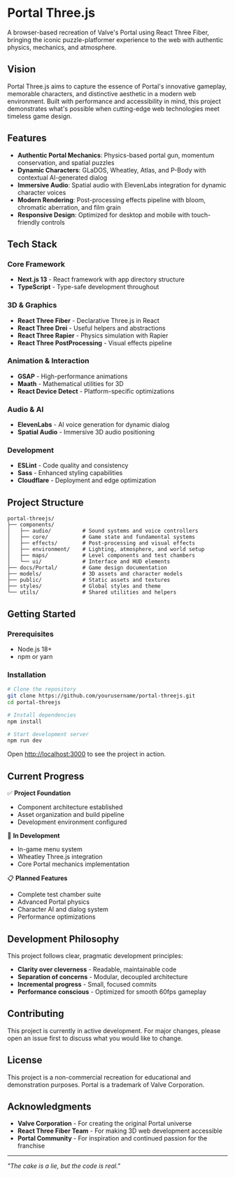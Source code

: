 # Portal Three.js

A browser-based recreation of Valve's Portal using React Three Fiber, bringing the iconic puzzle-platformer experience to the web with authentic physics, mechanics, and atmosphere.

## Vision

Portal Three.js aims to capture the essence of Portal's innovative gameplay, memorable characters, and distinctive aesthetic in a modern web environment. Built with performance and accessibility in mind, this project demonstrates what's possible when cutting-edge web technologies meet timeless game design.

## Features

-   **Authentic Portal Mechanics**: Physics-based portal gun, momentum conservation, and spatial puzzles
-   **Dynamic Characters**: GLaDOS, Wheatley, Atlas, and P-Body with contextual AI-generated dialog
-   **Immersive Audio**: Spatial audio with ElevenLabs integration for dynamic character voices
-   **Modern Rendering**: Post-processing effects pipeline with bloom, chromatic aberration, and film grain
-   **Responsive Design**: Optimized for desktop and mobile with touch-friendly controls

## Tech Stack

### Core Framework

-   **Next.js 13** - React framework with app directory structure
-   **TypeScript** - Type-safe development throughout

### 3D & Graphics

-   **React Three Fiber** - Declarative Three.js in React
-   **React Three Drei** - Useful helpers and abstractions
-   **React Three Rapier** - Physics simulation with Rapier
-   **React Three PostProcessing** - Visual effects pipeline

### Animation & Interaction

-   **GSAP** - High-performance animations
-   **Maath** - Mathematical utilities for 3D
-   **React Device Detect** - Platform-specific optimizations

### Audio & AI

-   **ElevenLabs** - AI voice generation for dynamic dialog
-   **Spatial Audio** - Immersive 3D audio positioning

### Development

-   **ESLint** - Code quality and consistency
-   **Sass** - Enhanced styling capabilities
-   **Cloudflare** - Deployment and edge optimization

## Project Structure

```
portal-threejs/
├── components/
│   ├── audio/          # Sound systems and voice controllers
│   ├── core/           # Game state and fundamental systems
│   ├── effects/        # Post-processing and visual effects
│   ├── environment/    # Lighting, atmosphere, and world setup
│   ├── maps/           # Level components and test chambers
│   └── ui/             # Interface and HUD elements
├── docs/Portal/        # Game design documentation
├── models/             # 3D assets and character models
├── public/             # Static assets and textures
├── styles/             # Global styles and theme
└── utils/              # Shared utilities and helpers
```

## Getting Started

### Prerequisites

-   Node.js 18+
-   npm or yarn

### Installation

```bash
# Clone the repository
git clone https://github.com/yourusername/portal-threejs.git
cd portal-threejs

# Install dependencies
npm install

# Start development server
npm run dev
```

Open [http://localhost:3000](http://localhost:3000) to see the project in action.

## Current Progress

✅ **Project Foundation**

-   Component architecture established
-   Asset organization and build pipeline
-   Development environment configured

🚧 **In Development**

-   In-game menu system
-   Wheatley Three.js integration
-   Core Portal mechanics implementation

📋 **Planned Features**

-   Complete test chamber suite
-   Advanced Portal physics
-   Character AI and dialog system
-   Performance optimizations

## Development Philosophy

This project follows clear, pragmatic development principles:

-   **Clarity over cleverness** - Readable, maintainable code
-   **Separation of concerns** - Modular, decoupled architecture
-   **Incremental progress** - Small, focused commits
-   **Performance conscious** - Optimized for smooth 60fps gameplay

## Contributing

This project is currently in active development. For major changes, please open an issue first to discuss what you would like to change.

## License

This project is a non-commercial recreation for educational and demonstration purposes. Portal is a trademark of Valve Corporation.

## Acknowledgments

-   **Valve Corporation** - For creating the original Portal universe
-   **React Three Fiber Team** - For making 3D web development accessible
-   **Portal Community** - For inspiration and continued passion for the franchise

---

_"The cake is a lie, but the code is real."_
